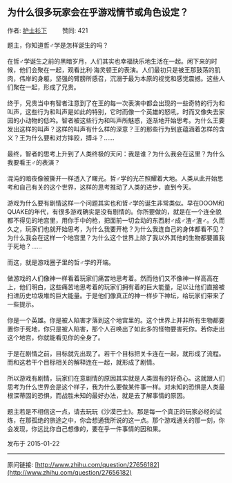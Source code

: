 ## 为什么很多玩家会在乎游戏情节或角色设定？

作者: [护士衫下](http://www.zhihu.com/people/Yakinrossa)&nbsp;&nbsp;&nbsp;&nbsp;&nbsp;&nbsp;&nbsp;&nbsp; 赞同: 421


题主，你知道哲♂学是怎样诞生的吗？<br><br>在哲♂学诞生之前的黑暗岁月，人们其实也幸福快乐地生活在一起。闲下来的时候，他们会聚在一起，观看比利·海灵顿王的表演。人们最初只是被王那鼓荡的肌肉，伟岸的身躯，坚强的臂膀所感召，沉溺于最为本原的视觉和感觉震撼。这些人们聚在一起，形成了兄贵。<br><br>终于，兄贵当中有智者注意到了在王的每一次表演中都会出现的一些奇特的行为和叫声，这些行为和叫声是如此的特别，它时而像一个英雄的怒吼，时而又像失去家园的小动物的低吟。智者被这些行为和叫声所魅惑，逐渐地开始思考。为什么王要发出这样的叫声？这样的叫声有什么样的深意？王的那些行为到底蕴涵着怎样的含义？王为什么要和对方摔跤，搏斗？……<br><br>最终，智者的思考上升到了人类终极的天问：我是谁？为什么我会在这里？为什么我要看王♂的表演？<br><br>混沌的暗夜像被撕开一样透入了曙光。哲♂学的光芒照耀着大地。人类从此开始思考和自己有关的这个世界，这样的思考推动了人类的进步，直到今天。<br><br>游戏为什么要有剧情这样一个问题其实也和哲♂学的诞生非常类似。早在DOOM和QUAKE的年代，有很多游戏确实是没有剧情的。你所要做的，就是在一个连全貌都不得见的地宫里，用你手中的枪，把面前一切会动的东西射♂成♂渣♂渣♂。久而久之，玩家们也就开始思考，为什么我要开枪？为什么我连自己的身体都看不见？为什么我会在这样一个地宫里？为什么这个世界上除了我以外其他的生物都要置我于死地？……<br><br>而这，就是游戏圈子里的哲♂学的开端。<br><br>做游戏的人们像神一样看着玩家们痛苦地思考着。然而他们又不像神一样高高在上，他们明白，这些痛苦地思考着的玩家们拥有着的巨大能量，足以让他们直接被扫进历史垃圾堆的巨大能量。于是他们像真正的神一样步下神坛，给玩家们带来了一些提示。<br><br>你是一个英雄。你是被人陷害才落到这个地宫里的。这个世界上并非所有生物都要置你于死地，你只是被人陷害，那个人召唤出了如此多的怪物要害死你。若你走出这个地宫，你就能看见你的全身了。<br><br>于是在剧情之前，目标就先出现了。若干个目标把关卡连在一起，就形成了流程。而和这若干个目标相关的解释连在一起，就形成了剧情。<br><br>所以游戏有剧情，玩家们在意剧情的原因其实就是人类固有的好奇心。这就跟人们思考为什么世界会是这个样子，我为什么要做某件事一样。对未知的恐惧是人类最根深蒂固的恐惧，而战胜未知的最好办法，就是去了解事情的原因。<br><br>题主若是不相信这一点，请去玩玩《沙漠巴士》。那是每一个真正的玩家必经的试炼，在那孤绝的旅途之中，你会想通我所说的这一点。那个游戏通关的那一刻，你会发现，你远比你自己想像的，要在乎一件事情的因和果。



发布于 2015-01-22



---
原问链接: [http://www.zhihu.com/question/27656182](http://www.zhihu.com/question/27656182)